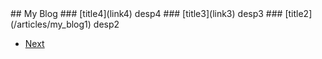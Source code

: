 <title>My Blog</title>
## My Blog
### [title4](link4)
desp4
### [title3](link3)
desp3
### [title2](/articles/my_blog1)
desp2

* [Next](/pages/1)